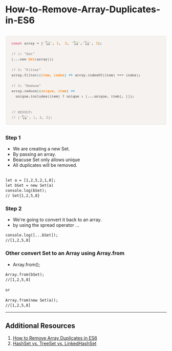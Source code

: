 # How-to-Remove-Array-Duplicates-in-ES6

## 

![ES6](ES6.png "Remove Array Duplicates in ES6")
---

### Step 1 
* We are creating a new Set.
* By passing an array.
* Beacuse Set only allows unique 
* All duplicates will be removed.
```

let a = [1,2,5,2,1,8];
let bSet = new Set(a)
console.log(bSet);
// Set{1,2,5,8}

```
### Step 2
* We're going to convert it back to an array.
* by using the spread operator ...

```
console.log([...bSet]);
//[1,2,5,8]

```
### Other convert Set to an Array using Array.from
* Array.from();

```
Array.from(bSet);
//[1,2,5,8]

or

Array.from(new Set(a));
//[1,2,5,8]

```


---



## Additional Resources
1. <a href="https://www.samanthaming.com/tidbits/43-3-ways-to-remove-array-duplicates" target="_blank">How to Remove Array Duplicates in ES6</a>
2. <a href="https://dzone.com/articles/hashset-vs-treeset-vs" target="_blank">HashSet vs. TreeSet vs. LinkedHashSet
</a>